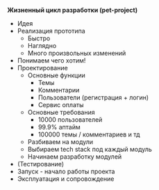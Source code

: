 **Жизненный цикл разработки (pet-project)**
- Идея
- Реализация прототипа
    - Быстро
    - Наглядно
    - Много произвольных изменений
- Понимаем чего хотим!
- Проектирование
    - Основные функции
        - Темы
        - Комментарии
        - Пользователи (регистрация + логин)
        - Сервис оплаты
    - Основные требования
        - 10000 пользователей
        - 99.9% аптайм
        - 100000 темы / комментариев и тд
    - Разбиваем на модули
    - Выбираем tech stack под каждый модуль
    - Начинаем разработку модулей
- (Тестирование)
- Запуск - начало работы проекта
- Эксплуатация и сопровождение
